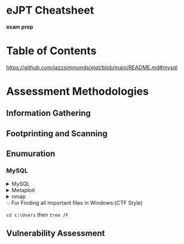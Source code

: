 # eJPT Cheatsheet

**exam prep**
# Table of Contents
https://github.com/jazzsimmonds/ejpt/blob/main/README.md#mysql

# Assessment Methodologies
## Information Gathering
## Footprinting and Scanning
## Enumuration
### MySQL
<details>
<summary>MySQL</summary>
    
    ```Connect
    mysql -h <ip address> -u <username>
    -p ~ password login
    
    ```Queries
    > SHOW databases;
    > SHOW tables FROM databases;
    > USE database;
    > SELECT * FROM table;

    Dump number of records in table:
    >SELECT count(*) FROM table;
    
    Get password hash:
    > select load_file("/etc/shadow");
    > load_file("/etc/shadow");
    ```
</details>
<details>
<summary>Metaploit</summary>
    
    ```
    auxiliary/scanner/mysql/mysql_schemadump
    auxiliary/scanner/mysql/mysql_writable_dirs
        >  DIR_LIST /usr/share/metasploit-framework/data/wordlists/directory.txt
    auxiliary/scanner/mysql/mysql_file_enum
        > FILE_LIST /usr/share/metasploit-framework/data/wordlists/sensitive_files.txt
    auxiliary/scanner/mysql/mysql_hashdump
    ```
</details>

<details>
<summary>nmap</summary>
    
    ```scripts
    Check for anonymous login: --script=mysql-empty-password 
    Check if “InteractiveClient” capability is supported: --script=mysql-info
    Enumurate users: --script=mysql-users --script-args="mysqluser='root',mysqlpass=''"
    Enumurate DBs: --script=mysql-databases --script-args="mysqluser='root',mysqlpass=''" 
    Find Data Dir: --script=mysql-variables --script-args="mysqluser='root',mysqlpass=''" 
    Check if file privs can be granted for non-admin acc: --script=mysql-audit 
    --script-args="mysql-audit.username='root',mysql-audit.password='',mysql-audit.filename='/usr/share/nmap/nselib/data/mysqlcis.audit'"
    Dump user hashs: --script mysql-dump-hashes --script-args="username='root',password=''"
    Find number of records stored in table: --script=mysql-query --script-args="query='select count(*) from books.authors;',username='root',password=''"

    ```Example
     nmap --script=mysql-users --script-args="mysqluser='root',mysqlpass=''" -p 3306 192.71.145.3
    ```
</details>
<aside>
💡 For Finding all important files in Windows:(CTF Style)

`cd c:\Users` then
`tree /F`

</aside>

## Vulnerability Assessment
